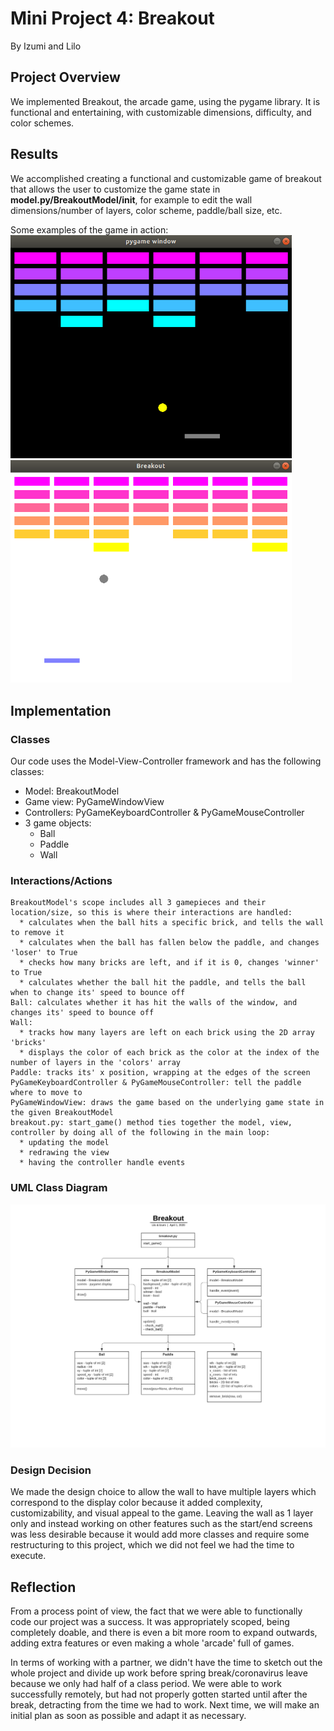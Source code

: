 # Mini Project 4: Breakout
By Izumi and Lilo

## Project Overview
We implemented Breakout, the arcade game, using the pygame library. It is functional and entertaining, with customizable dimensions, difficulty, and color schemes.

## Results
We accomplished creating a functional and customizable game of breakout that allows the user to customize the game state in **model.py/BreakoutModel/__init__**, for example to edit the wall dimensions/number of layers, color scheme, paddle/ball size, etc.

Some examples of the game in action:  
<img src="images/image2.png" width="450"> <img src="images/image4.png" width="450">

## Implementation
### Classes
Our code uses the Model-View-Controller framework and has the following classes:
* Model: BreakoutModel
* Game view: PyGameWindowView
* Controllers: PyGameKeyboardController & PyGameMouseController
* 3 game objects:
  * Ball
  * Paddle
  * Wall

### Interactions/Actions

    BreakoutModel's scope includes all 3 gamepieces and their location/size, so this is where their interactions are handled:
      * calculates when the ball hits a specific brick, and tells the wall to remove it
      * calculates when the ball has fallen below the paddle, and changes 'loser' to True
      * checks how many bricks are left, and if it is 0, changes 'winner' to True
      * calculates whether the ball hit the paddle, and tells the ball when to change its' speed to bounce off
    Ball: calculates whether it has hit the walls of the window, and changes its' speed to bounce off
    Wall:
      * tracks how many layers are left on each brick using the 2D array 'bricks'
      * displays the color of each brick as the color at the index of the number of layers in the 'colors' array
    Paddle: tracks its' x position, wrapping at the edges of the screen
    PyGameKeyboardController & PyGameMouseController: tell the paddle where to move to
    PyGameWindowView: draws the game based on the underlying game state in the given BreakoutModel
    breakout.py: start_game() method ties together the model, view, controller by doing all of the following in the main loop:
      * updating the model
      * redrawing the view
      * having the controller handle events

### UML Class Diagram
<img src="images/UML Class.png">

### Design Decision
We made the design choice to allow the wall to have multiple layers which correspond to the display color because it added complexity, customizability, and visual appeal to the game. Leaving the wall as 1 layer only and instead working on other features such as the start/end screens was less desirable because it would add more classes and require some restructuring to this project, which we did not feel we had the time to execute.

## Reflection
From a process point of view, the fact that we were able to functionally code our project was a success. It was appropriately scoped, being completely doable, and there is even a bit more room to expand outwards, adding extra features or even making a whole 'arcade' full of games.

In terms of working with a partner, we didn't have the time to sketch out the whole project and divide up work before spring break/coronavirus leave because we only had half of a class period. We were able to work successfully remotely, but had not properly gotten started until after the break, detracting from the time we had to work. Next time, we will make an initial plan as soon as possible and adapt it as necessary.
